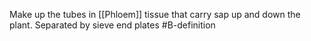 Make up the tubes in [[Phloem]] tissue that carry sap up and down the plant. Separated by sieve end plates
#B-definition 